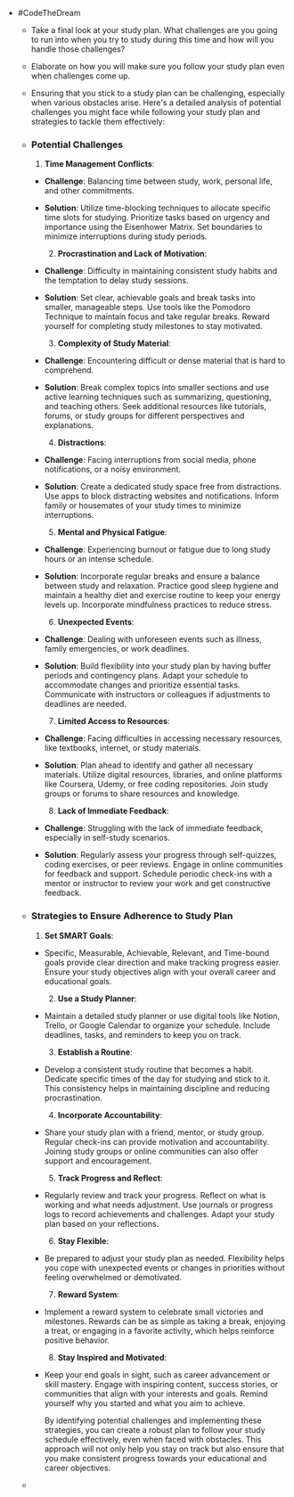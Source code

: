 - #CodeTheDream
	- Take a final look at your study plan. What challenges are you going to run into when you try to study during this time and how will you handle those challenges?
	- Elaborate on how you will make sure you follow your study plan even when challenges come up.
	- Ensuring that you stick to a study plan can be challenging, especially when various obstacles arise. Here's a detailed analysis of potential challenges you might face while following your study plan and strategies to tackle them effectively:
	- ### **Potential Challenges**
	  
	  1. **Time Management Conflicts**:
		- **Challenge**: Balancing time between study, work, personal life, and other commitments.
		- **Solution**: Utilize time-blocking techniques to allocate specific time slots for studying. Prioritize tasks based on urgency and importance using the Eisenhower Matrix. Set boundaries to minimize interruptions during study periods.
		  
		  2. **Procrastination and Lack of Motivation**:
		- **Challenge**: Difficulty in maintaining consistent study habits and the temptation to delay study sessions.
		- **Solution**: Set clear, achievable goals and break tasks into smaller, manageable steps. Use tools like the Pomodoro Technique to maintain focus and take regular breaks. Reward yourself for completing study milestones to stay motivated.
		  
		  3. **Complexity of Study Material**:
		- **Challenge**: Encountering difficult or dense material that is hard to comprehend.
		- **Solution**: Break complex topics into smaller sections and use active learning techniques such as summarizing, questioning, and teaching others. Seek additional resources like tutorials, forums, or study groups for different perspectives and explanations.
		  
		  4. **Distractions**:
		- **Challenge**: Facing interruptions from social media, phone notifications, or a noisy environment.
		- **Solution**: Create a dedicated study space free from distractions. Use apps to block distracting websites and notifications. Inform family or housemates of your study times to minimize interruptions.
		  
		  5. **Mental and Physical Fatigue**:
		- **Challenge**: Experiencing burnout or fatigue due to long study hours or an intense schedule.
		- **Solution**: Incorporate regular breaks and ensure a balance between study and relaxation. Practice good sleep hygiene and maintain a healthy diet and exercise routine to keep your energy levels up. Incorporate mindfulness practices to reduce stress.
		  
		  6. **Unexpected Events**:
		- **Challenge**: Dealing with unforeseen events such as illness, family emergencies, or work deadlines.
		- **Solution**: Build flexibility into your study plan by having buffer periods and contingency plans. Adapt your schedule to accommodate changes and prioritize essential tasks. Communicate with instructors or colleagues if adjustments to deadlines are needed.
		  
		  7. **Limited Access to Resources**:
		- **Challenge**: Facing difficulties in accessing necessary resources, like textbooks, internet, or study materials.
		- **Solution**: Plan ahead to identify and gather all necessary materials. Utilize digital resources, libraries, and online platforms like Coursera, Udemy, or free coding repositories. Join study groups or forums to share resources and knowledge.
		  
		  8. **Lack of Immediate Feedback**:
		- **Challenge**: Struggling with the lack of immediate feedback, especially in self-study scenarios.
		- **Solution**: Regularly assess your progress through self-quizzes, coding exercises, or peer reviews. Engage in online communities for feedback and support. Schedule periodic check-ins with a mentor or instructor to review your work and get constructive feedback.
	- ### **Strategies to Ensure Adherence to Study Plan**
	  
	  1. **Set SMART Goals**:
		- Specific, Measurable, Achievable, Relevant, and Time-bound goals provide clear direction and make tracking progress easier. Ensure your study objectives align with your overall career and educational goals.
		  
		  2. **Use a Study Planner**:
		- Maintain a detailed study planner or use digital tools like Notion, Trello, or Google Calendar to organize your schedule. Include deadlines, tasks, and reminders to keep you on track.
		  
		  3. **Establish a Routine**:
		- Develop a consistent study routine that becomes a habit. Dedicate specific times of the day for studying and stick to it. This consistency helps in maintaining discipline and reducing procrastination.
		  
		  4. **Incorporate Accountability**:
		- Share your study plan with a friend, mentor, or study group. Regular check-ins can provide motivation and accountability. Joining study groups or online communities can also offer support and encouragement.
		  
		  5. **Track Progress and Reflect**:
		- Regularly review and track your progress. Reflect on what is working and what needs adjustment. Use journals or progress logs to record achievements and challenges. Adapt your study plan based on your reflections.
		  
		  6. **Stay Flexible**:
		- Be prepared to adjust your study plan as needed. Flexibility helps you cope with unexpected events or changes in priorities without feeling overwhelmed or demotivated.
		  
		  7. **Reward System**:
		- Implement a reward system to celebrate small victories and milestones. Rewards can be as simple as taking a break, enjoying a treat, or engaging in a favorite activity, which helps reinforce positive behavior.
		  
		  8. **Stay Inspired and Motivated**:
		- Keep your end goals in sight, such as career advancement or skill mastery. Engage with inspiring content, success stories, or communities that align with your interests and goals. Remind yourself why you started and what you aim to achieve.
		  
		  By identifying potential challenges and implementing these strategies, you can create a robust plan to follow your study schedule effectively, even when faced with obstacles. This approach will not only help you stay on track but also ensure that you make consistent progress towards your educational and career objectives.
	-